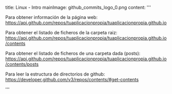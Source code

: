 title: Linux - Intro
mainImage: github_commits_logo_0.png
content: 
 '''

Para obtener información de la página web:
<https://api.github.com/repos/tuaplicacionpropia/tuaplicacionpropia.github.io>

Para obtener el listado de ficheros de la carpeta raiz:
<https://api.github.com/repos/tuaplicacionpropia/tuaplicacionpropia.github.io/contents>

Para obtener el listado de ficheros de una carpeta dada (posts):
<https://api.github.com/repos/tuaplicacionpropia/tuaplicacionpropia.github.io/contents/posts>

Para leer la estructura de directorios de github:
<https://developer.github.com/v3/repos/contents/#get-contents>

 '''
